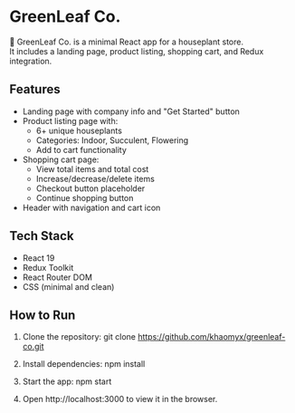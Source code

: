 # GreenLeaf Co.

🌿 GreenLeaf Co. is a minimal React app for a houseplant store.  
It includes a landing page, product listing, shopping cart, and Redux integration.

## Features

- Landing page with company info and "Get Started" button
- Product listing page with:
  - 6+ unique houseplants
  - Categories: Indoor, Succulent, Flowering
  - Add to cart functionality
- Shopping cart page:
  - View total items and total cost
  - Increase/decrease/delete items
  - Checkout button placeholder
  - Continue shopping button
- Header with navigation and cart icon

## Tech Stack

- React 19
- Redux Toolkit
- React Router DOM
- CSS (minimal and clean)

## How to Run

1. Clone the repository:
git clone https://github.com/khaomyx/greenleaf-co.git

2. Install dependencies:
npm install

3. Start the app:
npm start

4. Open http://localhost:3000 to view it in the browser.